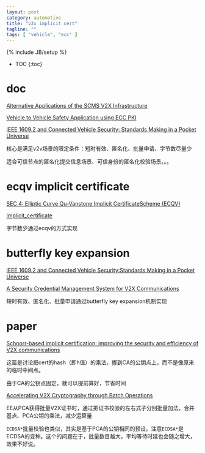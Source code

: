 ```yaml
---
layout: post
category: automotive
title: "v2x implicit cert"
tagline: ""
tags: [ "vehicle", "ecc" ] 
---
```

{% include JB/setup %}

* TOC
{:toc}

# doc

[Alternative Applications of the SCMS V2X Infrastructure](https://icmconference.org/wp-content/uploads/E21b-Romansky.pdf)

[Vehicle to Vehicle Safety Application using ECC PKI](https://csrc.nist.gov/csrc/media/events/workshop-on-elliptic-curve-cryptography-standards/documents/presentations/session2-lambert-rob.pdf)

[IEEE 1609.2 and Connected Vehicle Security: Standards Making in a Pocket Universe](https://www.researchgate.net/publication/311452790_IEEE_16092_and_Connected_Vehicle_Security_Standards_Making_in_a_Pocket_Universe)

核心是满足v2v场景的限定条件：短时有效、匿名化、批量申请、字节数尽量少

适合可信节点的匿名化提交信息场景、可信身份的匿名化校验场景。。。

# ecqv implicit certificate

[SEC 4:  Elliptic Curve Qu-Vanstone Implicit CertificateScheme (ECQV)](https://www.secg.org/sec4-1.0.pdf)

[Implicit_certificate](https://en.wikipedia.org/wiki/Implicit_certificate)

字节数少通过ecqv的方式实现

# butterfly key expansion

[IEEE 1609.2 and Connected Vehicle Security:Standards Making in a Pocket Universe](https://csrc.nist.rip/groups/ST/ssr2016/documents/presentation-tue-whyte-invited.pdf)

[A Security Credential Management System for V2X Communications](https://arxiv.org/pdf/1802.05323.pdf)

短时有效、匿名化、批量申请通过butterfly key expansion机制实现

# paper

[Schnorr-based implicit certification: improving the security and efficiency of V2X communications](https://www.semanticscholar.org/paper/Schnorr-based-implicit-certification%3A-improving-the-Barreto-Simpl%C3%ADcio/af96f4189589b0fc8f611b6cc50dc1ac5769669d)

这篇是讨论把cert的hash（即h值）的乘法，挪到CA的公钥点上，而不是像原来的临时中间点。

由于CA的公钥点固定，就可以提前算好，节省时间

[Accelerating V2X Cryptography through Batch Operations](https://www.semanticscholar.org/paper/Accelerating-V2X-Cryptography-through-Batch-Bottinelli-Lambert/4ee8de0b546ea964b89747bb5f543df86a1326ef)

EE从PCA获得批量V2X证书时，通过把证书校验的左右式子分别批量加法，合并基点、PCA公钥的乘法，减少运算量

`ECDSA*`批量校验也类似，其实是基于PCA的公钥相同的预设。注意`ECDSA*`是ECDSA的变种。这个的问题在于，批量数目越大，平均等待时延也会随之增大，效果不好说。

